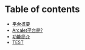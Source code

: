 # Table of contents
* [平台概要](readme.md)
* [Arcalet平台是?](platform1.md)
* [功能簡介](platform2.md)
* [TEST](platform2.md)

